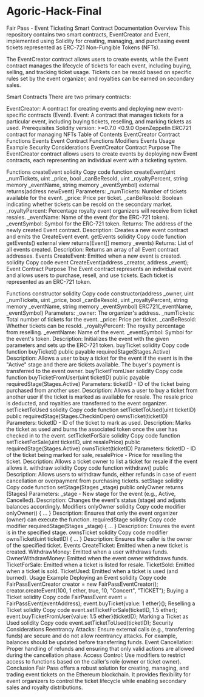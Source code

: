 # Agoric-Hack-Final
Fair Pass - Event Ticketing Smart Contract Documentation
Overview
This repository contains two smart contracts, EventCreator and Event, implemented using Solidity for creating, managing, and purchasing event tickets represented as ERC-721 Non-Fungible Tokens (NFTs).

The EventCreator contract allows users to create events, while the Event contract manages the lifecycle of tickets for each event, including buying, selling, and tracking ticket usage. Tickets can be resold based on specific rules set by the event organizer, and royalties can be earned on secondary sales.

Smart Contracts
There are two primary contracts:

EventCreator: A contract for creating events and deploying new event-specific contracts (Event).
Event: A contract that manages tickets for a particular event, including buying tickets, reselling, and marking tickets as used.
Prerequisites
Solidity version: >=0.7.0 <0.9.0
OpenZeppelin ERC721 contract for managing NFTs
Table of Contents
EventCreator Contract
Functions
Events
Event Contract
Functions
Modifiers
Events
Usage Example
Security Considerations
EventCreator Contract
Purpose
The EventCreator contract allows users to create events by deploying new Event contracts, each representing an individual event with a ticketing system.

Functions
createEvent
solidity
Copy code
function createEvent(uint _numTickets, uint _price, bool _canBeResold, uint _royaltyPercent,
                     string memory _eventName, string memory _eventSymbol) external returns(address newEvent)
Parameters:
_numTickets: Number of tickets available for the event.
_price: Price per ticket.
_canBeResold: Boolean indicating whether tickets can be resold on the secondary market.
_royaltyPercent: Percentage royalty event organizers will receive from ticket resales.
_eventName: Name of the event (for the ERC-721 token).
_eventSymbol: Symbol for the ERC-721 token.
Returns: The address of the newly created Event contract.
Description: Creates a new event contract and emits the CreateEvent event.
getEvents
solidity
Copy code
function getEvents() external view returns(Event[] memory _events)
Returns: List of all events created.
Description: Returns an array of all Event contract addresses.
Events
CreateEvent: Emitted when a new event is created.
solidity
Copy code
event CreateEvent(address _creator, address _event);
Event Contract
Purpose
The Event contract represents an individual event and allows users to purchase, resell, and use tickets. Each ticket is represented as an ERC-721 token.

Functions
constructor
solidity
Copy code
constructor(address _owner, uint _numTickets, uint _price, bool _canBeResold, uint _royaltyPercent,
            string memory _eventName, string memory _eventSymbol) ERC721(_eventName, _eventSymbol)
Parameters:
_owner: The organizer's address.
_numTickets: Total number of tickets for the event.
_price: Price per ticket.
_canBeResold: Whether tickets can be resold.
_royaltyPercent: The royalty percentage from reselling.
_eventName: Name of the event.
_eventSymbol: Symbol for the event's token.
Description: Initializes the event with the given parameters and sets up the ERC-721 token.
buyTicket
solidity
Copy code
function buyTicket() public payable requiredStage(Stages.Active)
Description: Allows a user to buy a ticket for the event if the event is in the "Active" stage and there are tickets available. The buyer's payment is transferred to the event owner.
buyTicketFromUser
solidity
Copy code
function buyTicketFromUser(uint ticketID) public payable requiredStage(Stages.Active)
Parameters: ticketID - ID of the ticket being purchased from another user.
Description: Allows a user to buy a ticket from another user if the ticket is marked as available for resale. The resale price is deducted, and royalties are transferred to the event organizer.
setTicketToUsed
solidity
Copy code
function setTicketToUsed(uint ticketID) public requiredStage(Stages.CheckinOpen) ownsTicket(ticketID)
Parameters: ticketID - ID of the ticket to mark as used.
Description: Marks the ticket as used and burns the associated token once the user has checked in to the event.
setTicketForSale
solidity
Copy code
function setTicketForSale(uint ticketID, uint resalePrice) public requiredStage(Stages.Active) ownsTicket(ticketID)
Parameters: ticketID - ID of the ticket being marked for sale, resalePrice - Price for reselling the ticket.
Description: Allows a ticket owner to list a ticket for resale if the event allows it.
withdraw
solidity
Copy code
function withdraw() public
Description: Allows users to withdraw funds, either refunds in case of event cancellation or overpayment from purchasing tickets.
setStage
solidity
Copy code
function setStage(Stages _stage) public onlyOwner returns (Stages)
Parameters: _stage - New stage for the event (e.g., Active, Cancelled).
Description: Changes the event's status (stage) and adjusts balances accordingly.
Modifiers
onlyOwner
solidity
Copy code
modifier onlyOwner() { ... }
Description: Ensures that only the event organizer (owner) can execute the function.
requiredStage
solidity
Copy code
modifier requiredStage(Stages _stage) { ... }
Description: Ensures the event is in the specified stage.
ownsTicket
solidity
Copy code
modifier ownsTicket(uint ticketID) { ... }
Description: Ensures the caller is the owner of the specified ticket.
Events
CreateTicket: Emitted when a new ticket is created.
WithdrawMoney: Emitted when a user withdraws funds.
OwnerWithdrawMoney: Emitted when the event owner withdraws funds.
TicketForSale: Emitted when a ticket is listed for resale.
TicketSold: Emitted when a ticket is sold.
TicketUsed: Emitted when a ticket is used (and burned).
Usage Example
Deploying an Event
solidity
Copy code
FairPassEventCreator creator = new FairPassEventCreator();
creator.createEvent(100, 1 ether, true, 10, "Concert", "TICKET");
Buying a Ticket
solidity
Copy code
FairPassEvent event = FairPassEvent(eventAddress);
event.buyTicket{value: 1 ether}();
Reselling a Ticket
solidity
Copy code
event.setTicketForSale(ticketID, 1.5 ether);
event.buyTicketFromUser{value: 1.5 ether}(ticketID);
Marking a Ticket as Used
solidity
Copy code
event.setTicketToUsed(ticketID);
Security Considerations
Reentrancy Attacks: Ensure external calls (e.g., transferring funds) are secure and do not allow reentrancy attacks. For example, balances should be updated before transferring funds.
Event Cancellation: Proper handling of refunds and ensuring that only valid actions are allowed during the cancellation phase.
Access Control: Use modifiers to restrict access to functions based on the caller’s role (owner or ticket owner).
Conclusion
Fair Pass offers a robust solution for creating, managing, and trading event tickets on the Ethereum blockchain. It provides flexibility for event organizers to control the ticket lifecycle while enabling secondary sales and royalty distributions.








